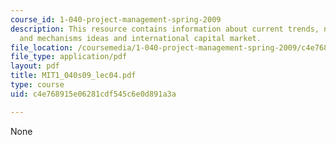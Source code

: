 ```yaml
---
course_id: 1-040-project-management-spring-2009
description: This resource contains information about current trends, new finance
  and mechanisms ideas and international capital market.
file_location: /coursemedia/1-040-project-management-spring-2009/c4e768915e06281cdf545c6e0d891a3a_MIT1_040s09_lec04.pdf
file_type: application/pdf
layout: pdf
title: MIT1_040s09_lec04.pdf
type: course
uid: c4e768915e06281cdf545c6e0d891a3a

---
```

None